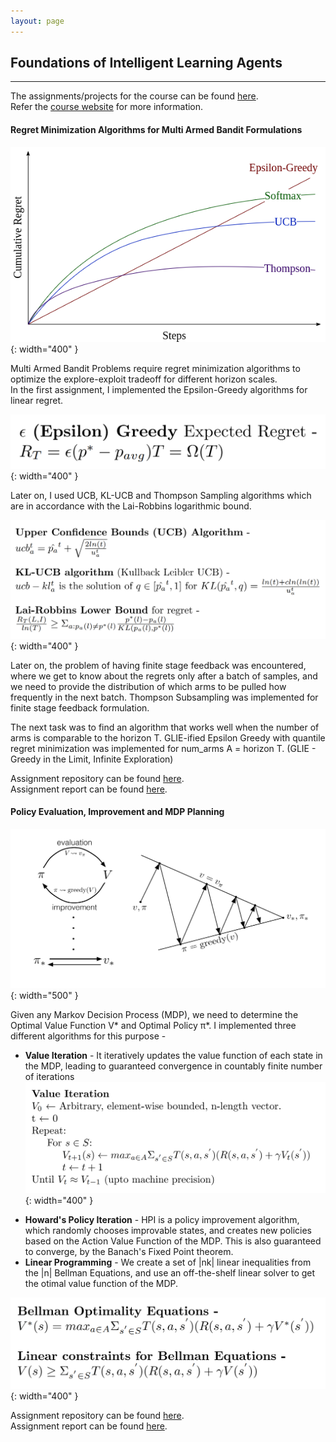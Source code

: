 ```yaml
---
layout: page
---
```

<h2><b>Foundations of Intelligent Learning Agents</b></h2>
<!--- <h3><b>Regret Minimization, Policy Evaluation and Policy Improvement for Reinforcement Learning</b></h3> -->


-------------------------------------------------------------------------------------------------------------------    
The assignments/projects for the course can be found [here](https://github.com/patel-shivam/CS747).  
Refer the [course website](https://www.cse.iitb.ac.in/~shivaram/teaching/cs747-a2022/index.html) for more information. 


<h4><b>Regret Minimization Algorithms for Multi Armed Bandit Formulations</b></h4>  

![Multi Armed Bandit](/images/rl-images/k-armed-regret-1.png){: width="400" }    

Multi Armed Bandit Problems require regret minimization algorithms to optimize the explore-exploit tradeoff for different horizon scales.   
In the first assignment, I implemented the Epsilon-Greedy algorithms for linear regret.   
   <!--- $R_T = \epsilon(p^\* - p_{avg})T = \Omega(T)$ -->
   ![epsilon greedy](/images/rl-images/rl1.png){: width="400" }    

Later on, I used UCB, KL-UCB and Thompson Sampling algorithms which are in accordance with the Lai-Robbins logarithmic bound. 

![ucb, klucb](/images/rl-images/rl2.png){: width="400" }    
  <!---  $ucb^t_a = \hat{p_a}^t + \sqrt{\frac{2ln(t)}{u_a^t}}$  
    $ucb-kl^t_a$ is the solution of $q \in [\hat{p_a}^t, 1]$ for $KL(\hat{p_a}^t, q) = \frac{ln(t) + cln(ln(t))}{u_a^t}$ 

Lai Robbins Logarithmic bound -   
    $\frac{R_T(L,I)}{ln(T)} \geq \Sigma_{a:p_a(l) \neq p^\*(l)} \frac{p^\*(l) - p_a(l)}{KL(p_a(l), p^\*(l))}$ -->



Later on, the problem of having finite stage feedback was encountered, where we get to know about the regrets only after a batch of samples, and we need to provide the distribution of which arms to be pulled how frequently in the next batch. Thompson Subsampling was implemented for finite stage feedback formulation. 

The next task was to find an algorithm that works well when the number of arms is comparable to the horizon T. 
GLIE-ified Epsilon Greedy with quantile regret minimization was implemented for num_arms A = horizon T. (GLIE - Greedy in the Limit, Infinite Exploration)  

Assignment repository can be found [here](https://github.com/patel-shivam/CS747/tree/main/Assignment1).  
Assignment report can be found [here](/files/CS747_Assn1_Report.pdf).  

<h4><b>Policy Evaluation, Improvement and MDP Planning</b></h4>

![Policy Iteration](/images/rl-images/policy-iteration.png){: width="500" }    
 
 Given any Markov Decision Process (MDP), we need to determine the Optimal Value Function V* and Optimal Policy π*. I implemented three different algorithms for this purpose - 
 * **Value Iteration** - It iteratively updates the value function of each state in the MDP, leading to guaranteed convergence in countably finite number of iterations  ![value iteration](/images/rl-images/rl3.png){: width="400" }    
  <!---  $V_0$ ← Arbitrary, element-wise bounded, n-length vector.  
    t ← 0  
    Repeat:  
        For $s \in S$:    
           $V_{t+1}(s) \leftarrow max_{a \in A} \Sigma_{s^{'}\in S} T(s, a, s^{'})(R(s, a, s^{'}) + \gamma V_t(s^{'}))$   
           $t \leftarrow t+1$  
    Until $V_t \approx V_{t-1}$ (upto machine precision)  --> 


 * **Howard's Policy Iteration** - HPI is a policy improvement algorithm, which randomly chooses improvable states, and creates new policies based on the Action Value Function of the MDP. This is also guaranteed to converge, by the Banach's Fixed Point theorem.  
 * **Linear Programming** - We create a set of |nk| linear inequalities from the |n| Bellman Equations, and use an off-the-shelf linear solver to get the otimal value function of the MDP.  
   
 ![Bellman Equations](/images/rl-images/rl4.png){: width="400" }   
 
   <!--- Bellman Optimality Equations -   
    $V^\*(s) = max_{a \in A} \Sigma_{s^{'}\in S} T(s, a, s^{'})(R(s, a, s^{'}) + \gamma V^\*(s^{'}))$  


    Linear constraints for Bellman Equations -      
    $V(s) \geq \Sigma_{s^{'}\in S} T(s, a, s^{'})(R(s, a, s^{'}) + \gamma V(s^{'}))$  -->

Assignment repository can be found [here](https://github.com/patel-shivam/CS747/tree/main/Assignment2).     
Assignment report can be found [here](/files/CS747_Assn2_Report.pdf).  




